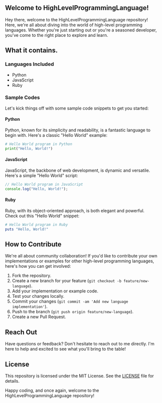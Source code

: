

## Welcome to HighLevelProgrammingLanguage!

Hey there, welcome to the HighLevelProgrammingLanguage repository! Here, we're all about diving into the world of high-level programming languages. Whether you're just starting out or you're a seasoned developer, you've come to the right place to explore and learn.

## What it contains.

### Languages Included
- Python
- JavaScript
- Ruby

### Sample Codes
Let's kick things off with some sample code snippets to get you started:

#### Python
Python, known for its simplicity and readability, is a fantastic language to begin with. Here's a classic "Hello World" example:

```python
# Hello World program in Python
print("Hello, World!")
```

#### JavaScript
JavaScript, the backbone of web development, is dynamic and versatile. Here's a simple "Hello World" script:

```javascript
// Hello World program in JavaScript
console.log("Hello, World!");
```

#### Ruby
Ruby, with its object-oriented approach, is both elegant and powerful. Check out this "Hello World" snippet:

```ruby
# Hello World program in Ruby
puts "Hello, World!"
```

## How to Contribute

We're all about community collaboration! If you'd like to contribute your own implementations or examples for other high-level programming languages, here's how you can get involved:

1. Fork the repository.
2. Create a new branch for your feature (`git checkout -b feature/new-language`).
3. Add your implementation or example code.
4. Test your changes locally.
5. Commit your changes (`git commit -am 'Add new language implementation'`).
6. Push to the branch (`git push origin feature/new-language`).
7. Create a new Pull Request.

## Reach Out

Have questions or feedback? Don't hesitate to reach out to me directly. I'm here to help and excited to see what you'll bring to the table!

## License

This repository is licensed under the MIT License. See the [LICENSE](LICENSE) file for details.

Happy coding, and once again, welcome to the HighLevelProgrammingLanguage repository!
